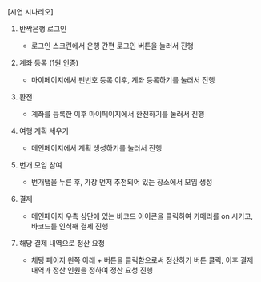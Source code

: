 [시연 시나리오]

1. 반짝은행 로그인

   - 로그인 스크린에서 은행 간편 로그인 버튼을 눌러서 진행

2. 계좌 등록 (1원 인증)

   - 마이페이지에서 핀번호 등록 이후, 계좌 등록하기를 눌러서 진행

3. 환전

   - 계좌를 등록한 이후 마이페이지에서 환전하기를 눌러서 진행

4. 여행 계획 세우기

   - 메인페이지에서 계획 생성하기를 눌러서 진행

5. 번개 모임 참여

   - 번개탭을 누른 후, 가장 먼저 추천되어 있는 장소에서 모임 생성

6. 결제

   - 메인페이지 우측 상단에 있는 바코드 아이콘을 클릭하여 카메라를 on 시키고, 바코드를 인식해 결제 진행

7. 해당 결제 내역으로 정산 요청

   - 채팅 페이지 왼쪽 아래 + 버튼을 클릭함으로써 정산하기 버튼 클릭, 이후 결제 내역과 정산 인원을 정하여 정산 요청 진행
